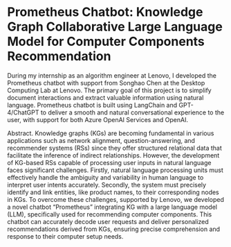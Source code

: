 # Prometheus Chatbot: Knowledge Graph Collaborative Large Language Model for Computer Components Recommendation

During my internship as an algorithm engineer at Lenovo, I developed the Prometheus chatbot with support from Songhao Chen at the Desktop Computing Lab at Lenovo. The primary goal of this project is to simplify document interactions and extract valuable information using natural language. Prometheus chatbot is built using LangChain and GPT-4/ChatGPT to deliver a smooth and natural conversational experience to the user, with support for both Azure OpenAI Services and OpenAI. 

Abstract. Knowledge graphs (KGs) are becoming fundamental in various applications such as network alignment, question-answering, and recommender systems (RSs) since they offer structured relational data that facilitate the inference of indirect relationships. However, the development of KG-based RSs capable of processing user inputs in natural language faces significant challenges. Firstly, natural language processing units must effectively handle the ambiguity and variability in human language to interpret user intents accurately. Secondly, the system must precisely identify and link entities, like product names, to their corresponding nodes in KGs. To overcome these challenges, supported by Lenovo, we developed a novel chatbot “Prometheus” integrating KG with a large language model (LLM), specifically used for recommending computer components. This chatbot can accurately decode user requests and deliver personalized recommendations derived from KGs, ensuring precise comprehension and response to their computer setup needs.

